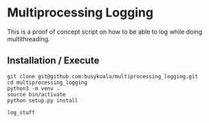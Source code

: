 # Multiprocessing Logging

This is a proof of concept script on how to be able to log while
doing multithreading.

## Installation / Execute

```
git clone git@github.com:busykoala/multiprocessing_logging.git
cd multiprocessing_logging
python3 -m venv .
source bin/activate
python setup.py install
```

```
log_stuff
```
